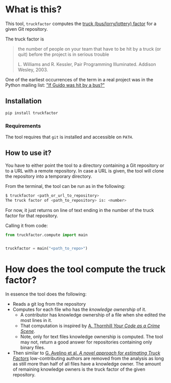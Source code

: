 # What is this?

This tool, `truckfactor` computes the 
[truck (bus/lorry/lottery) factor](https://en.wikipedia.org/wiki/Bus_factor) for a 
given Git repository.

The truck factor is

  > the number of people on your team that have to be hit by a truck (or quit) 
  > before the project is in serious trouble
  >
  > L. Williams and R. Kessler, Pair Programming Illuminated. Addison Wesley, 2003.

One of the earliest occurrences of the term in a real project was in the Python
mailing list: 
["If Guido was hit by a bus?"](https://legacy.python.org/search/hypermail/python-1994q2/1040.html)


## Installation

```
pip install truckfactor
```

### Requirements

The tool requires that `git` is installed and accessible on `PATH`.


## How to use it?

You have to either point the tool to a directory containing a Git repository or
to a URL with a remote repository. In case a URL is given, the tool will clone
the repository into a temporary directory.

From the terminal, the tool can be run as in the following:

```bash
$ truckfactor <path_or_url_to_repository>
The truck factor of <path_to_repository> is: <number>
```

For now, it just returns on line of text ending in the number of the truck 
factor for that repository.


Calling it from code:

```python
from truckfactor.compute import main


truckfactor = main("<path_to_repo>")
```


# How does the tool compute the truck factor?

In essence the tool does the following:

  * Reads a git log from the repository
  * Computes for each file who has the _knowledge ownership_ of it.
    - A contributor has knowledge ownership of a file when she edited the most 
    lines in it.
    - That computation is inspired by 
    [A. Thornhill _Your Code as a Crime Scene_](https://pragprog.com/titles/atcrime/your-code-as-a-crime-scene/).
    - Note, only for text files knowledge ownership is computed. The tool may 
    not, return a good answer for repositories containing only binary files.
  * Then similar to [G. Avelino et al. *A novel approach for estimating Truck Factors*](https://peerj.com/preprints/1233.pdf) 
  low-contributing authors are removed from the analysis as long as still more 
  than half of all files have a knowledge owner. The amount of remaining 
  knowledge owners is the truck factor of the given repository.

